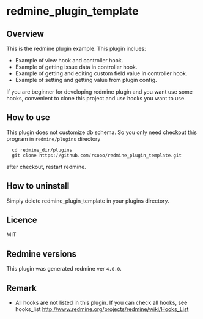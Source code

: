 # redmine_plugin_template

## Overview
This is the redmine plugin example.
This plugin inclues:

 - Example of view hook and controller hook.
 - Example of getting issue data in controller hook.
 - Example of getting and editing custom field value in controller hook.
 - Example of setting and getting value from plugin config.

If you are beginner for developing redmine plugin and you want use
some hooks, convenient to clone this project and use hooks you want to use.

## How to use
This plugin does not customize db schema.
So you only need checkout this program in `redmine/plugins` directory

```
  cd redmine_dir/plugins
  git clone https://github.com/rsooo/redmine_plugin_template.git
```

after checkout, restart redmine.

## How to uninstall
Simply delete redmine_plugin_template in your plugins directory.

## Licence
MIT

## Redmine versions
This plugin was generated redmine ver `4.0.0`.

## Remark
 - All hooks are not listed in this plugin. If you can check all hooks, see hooks_list http://www.redmine.org/projects/redmine/wiki/Hooks_List
